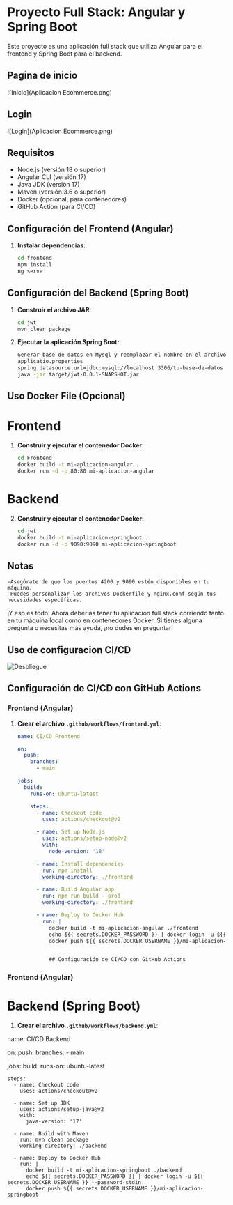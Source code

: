 # Proyecto Full Stack: Angular y Spring Boot

Este proyecto es una aplicación full stack que utiliza Angular para el frontend y Spring Boot para el backend.

## Pagina de inicio

![Inicio](Aplicacion Ecommerce.png)

## Login

![Login](Aplicacion Ecommerce.png)

## Requisitos

- Node.js (versión 18 o superior)
- Angular CLI (versión 17)
- Java JDK (versión 17)
- Maven (versión 3.6 o superior)
- Docker (opcional, para contenedores)
- GitHub Action (para CI/CD)

## Configuración del Frontend (Angular)

1. **Instalar dependencias**:

   ```sh
   cd frontend
   npm install
   ng serve

## Configuración del Backend (Spring Boot)

1. **Construir el archivo JAR**:

    ```sh
    cd jwt
    mvn clean package

2. **Ejecutar la aplicación Spring Boot:**:

    ```sh
    Generar base de datos en Mysql y reemplazar el nombre en el archivo
    applicatio.properties
    spring.datasource.url=jdbc:mysql://localhost:3306/tu-base-de-datos
    java -jar target/jwt-0.0.1-SNAPSHOT.jar

## Uso Docker File (Opcional)

# Frontend 

1. **Construir y ejecutar el contenedor Docker**:

    ```sh
    cd Frontend
    docker build -t mi-aplicacion-angular .
    docker run -d -p 80:80 mi-aplicacion-angular

# Backend 

2. **Construir y ejecutar el contenedor Docker**:

    ```sh
    cd jwt
    docker build -t mi-aplicacion-springboot .
    docker run -d -p 9090:9090 mi-aplicacion-springboot

## Notas

    -Asegúrate de que los puertos 4200 y 9090 estén disponibles en tu máquina.
    -Puedes personalizar los archivos Dockerfile y nginx.conf según tus necesidades específicas.
¡Y eso es todo! Ahora deberías tener tu aplicación full stack corriendo tanto en tu máquina local como en contenedores Docker. Si tienes alguna pregunta o necesitas más ayuda, ¡no dudes en preguntar!



## Uso de configuracion CI/CD

![Despliegue](despliegue_CI_CD.png)


## Configuración de CI/CD con GitHub Actions

### Frontend (Angular)

1. **Crear el archivo `.github/workflows/frontend.yml`**:

   ```yaml
   name: CI/CD Frontend

   on:
     push:
       branches:
         - main

   jobs:
     build:
       runs-on: ubuntu-latest

       steps:
         - name: Checkout code
           uses: actions/checkout@v2

         - name: Set up Node.js
           uses: actions/setup-node@v2
           with:
             node-version: '18'

         - name: Install dependencies
           run: npm install
           working-directory: ./frontend

         - name: Build Angular app
           run: npm run build --prod
           working-directory: ./frontend

         - name: Deploy to Docker Hub
           run: |
             docker build -t mi-aplicacion-angular ./frontend
             echo ${{ secrets.DOCKER_PASSWORD }} | docker login -u ${{ secrets.DOCKER_USERNAME }} --password-stdin
             docker push ${{ secrets.DOCKER_USERNAME }}/mi-aplicacion-angular


             ## Configuración de CI/CD con GitHub Actions

### Frontend (Angular)

# Backend (Spring Boot)

1. **Crear el archivo `.github/workflows/backend.yml`**:

name: CI/CD Backend

on:
  push:
    branches:
      - main

jobs:
  build:
    runs-on: ubuntu-latest

    steps:
      - name: Checkout code
        uses: actions/checkout@v2

      - name: Set up JDK
        uses: actions/setup-java@v2
        with:
          java-version: '17'

      - name: Build with Maven
        run: mvn clean package
        working-directory: ./backend

      - name: Deploy to Docker Hub
        run: |
          docker build -t mi-aplicacion-springboot ./backend
          echo ${{ secrets.DOCKER_PASSWORD }} | docker login -u ${{ secrets.DOCKER_USERNAME }} --password-stdin
          docker push ${{ secrets.DOCKER_USERNAME }}/mi-aplicacion-springboot
